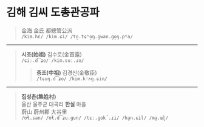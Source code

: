 # 김해 김씨 도총관공파<br/>
> 金海 金氏 都總管公派<br/>
`/kim.hɛ/ /kim.ɕi/ /to̞.tɕʰo̞ŋ.ɡwan.ɡo̞ŋ.pʰa/`
***
> **시조(始祖)** 김수로(金首露)<br/>
`/ɕiː.d͡ʑo/ /kim.suː.ɾo/`
>> **중조(中祖)** 김경신(金敬臣)<br/>
`/tɕuŋ.d͡ʑo/ /kim.kʲʌŋ.ɕin/`
***
> **집성촌(集姓村)**<br/>
> 울산 울주군 대곡리 **한실** 마을<br/>
> 蔚山 蔚州郡 大谷里<br/>
> `/ʊɬ.san/ /ʊɬ.d͡ʑu.ɡun/ /tɛː.ɡok̚.ɾi/ /ha̠n.ɕil/ /ma̠.ɯɭ/`
